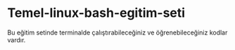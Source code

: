 # Temel-linux-bash-egitim-seti
Bu eğitim setinde terminalde çalıştırabileceğiniz ve öğrenebileceğiniz kodlar vardır.
